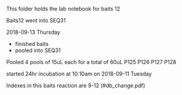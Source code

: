 This folder holds the lab notebook for baits 12

Baits12 went into SEQ31

2018-09-13 Thursday 
* finished baits
* pooled into SEQ31

Pooled 4 pools of 15uL each for a total of 60uL
P125
P126
P127
P128

started 24hr incubation at 10:10am on 2018-09-11 Tuesday

Indexes in this baits reaction are 9-12
(#db_change.pdf)
